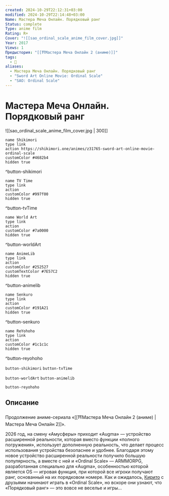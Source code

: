 ```yaml
---
created: 2024-10-29T22:12:31+03:00
modified: 2024-10-29T22:14:48+03:00
Name: Мастера Меча Онлайн. Порядковый ранг
Status: complete
Type: anime film
Rating: R+
Cover: "![[sao_ordinal_scale_anime_film_cover.jpg]]"
Year: 2017
Views: 1
Предыстория: "[[⛩️Мастера Меча Онлайн 2 (аниме)]]"
tags:
  - 🔞
aliases:
  - Мастера Меча Онлайн. Порядковый ранг
  - "Sword Art Online Movie: Ordinal Scale"
  - "SAO: Ordinal Scale"
---
```


# Мастера Меча Онлайн. Порядковый ранг

![[sao_ordinal_scale_anime_film_cover.jpg | 300]]

```button
name Shikimori
type link
action https://shikimori.one/animes/z31765-sword-art-online-movie-ordinal-scale
customColor #4682b4
hidden true
```
^button-shikimori

```button
name TV Time
type link
action 
customColor #997f00
hidden true
```
^button-tvTime

```button
name World Art
type link
action 
customColor #7a0000
hidden true
```
^button-worldArt

```button
name AnimeLib
type link
action 
customColor #252527
customTextColor #7E57C2
hidden true
```
^button-animelib

```button
name Senkuro
type link
action 
customColor #191A21
hidden true
```
^button-senkuro

```button
name ReYohoho
type link
action 
customColor #1c1c1c
hidden true
```
^button-reyohoho



`button-shikimori` `button-tvTime`

`button-worldArt` `button-animelib`

`button-reyohoho`

## Описание

Продолжение аниме-сериала «[[⛩️Мастера Меча Онлайн 2 (аниме) | Мастера Меча Онлайн 2]]».

2026 год, на смену «Амусферы» приходит «Augma» — устройство расширенной реальности, которая вместо функции «полного погружения», использует дополненную реальность, что делает процесс использования устройства безопаснее и удобнее. Благодаря этому новое устройство расширенной реальности получило большую популярность, а вместе с ней и «Ordinal Scale» — ARMMORPG, разработанная специально для «Augma», особенностью которой является OS — игровая функция, при которой все игроки получают ранг, основанный на их порядковом номере. Как и ожидалось, [Кирито](https://shikimori.one/characters/36765-kazuto-kirigaya) с друзьями начинают играть в «Ordinal Scale», но вскоре они узнают, что «Порядковый ранг» — это вовсе не веселье и игры...
